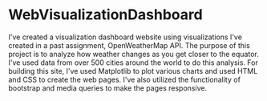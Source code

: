 # WebVisualizationDashboard

I've created a visualization dashboard website using visualizations I've created in a past assignment, OpenWeatherMap API. The purpose of this project is to analyze how weather changes as you get closer to the equator.
I've used data from over 500 cities around the world to do this analysis. For building this site, I've used Matplotlib to plot various charts and used HTML and CSS to create the web pages. I've also utilized the functionality of bootstrap and media queries to make the pages responsive.